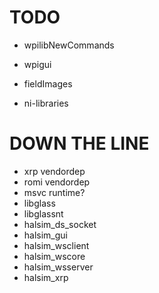 # TODO
- wpilibNewCommands

- wpigui
- fieldImages

- ni-libraries

# DOWN THE LINE
- xrp vendordep
- romi vendordep
- msvc runtime?
- libglass
- libglassnt
- halsim_ds_socket
- halsim_gui
- halsim_wsclient
- halsim_wscore
- halsim_wsserver
- halsim_xrp